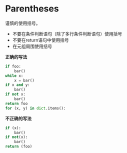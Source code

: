# Parentheses

谨慎的使用括号。

* 不要在条件判断语句（除了多行条件判断语句）使用括号
* 不要在return语句中使用括号
* 在元组周围使用括号

**正确的写法**

```python
if foo:
    bar()
while x:
    x = bar()
if x and y:
    bar()
if not x:
    bar()
return foo
for (x, y) in dict.items():
```

**不正确的写法**

```python
if (x):
    bar()
if not(x):
    bar()
return (foo)
```
